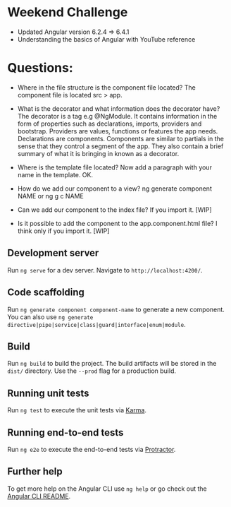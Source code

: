 # Weekend Challenge
* Updated Angular version 6.2.4 => 6.4.1
* Understanding the basics of Angular with YouTube reference

# Questions:
* Where in the file structure is the component file located?
The component file is located src > app.

* What is the decorator and what information does the decorator have?
The decorator is a tag e.g @NgModule. It contains information in the form of properties such as declarations, imports, providers and bootstrap. Providers are values, functions or features the app needs. Declarations are components. Components are similar to partials in the sense that they control a segment of the app. They also contain a brief summary of what it is bringing in known as a decorator.

* Where is the template file located? Now add a paragraph with your name in the template.
OK.

* How do we add our component to a view?
ng generate component NAME or ng g c NAME

* Can we add our component to the index file?
If you import it. [WIP]

* Is it possible to add the component to the app.component.html file?
I think only if you import it. [WIP]


## Development server

Run `ng serve` for a dev server. Navigate to `http://localhost:4200/`. 

## Code scaffolding

Run `ng generate component component-name` to generate a new component. You can also use `ng generate directive|pipe|service|class|guard|interface|enum|module`.

## Build

Run `ng build` to build the project. The build artifacts will be stored in the `dist/` directory. Use the `--prod` flag for a production build.

## Running unit tests

Run `ng test` to execute the unit tests via [Karma](https://karma-runner.github.io).

## Running end-to-end tests

Run `ng e2e` to execute the end-to-end tests via [Protractor](http://www.protractortest.org/).

## Further help

To get more help on the Angular CLI use `ng help` or go check out the [Angular CLI README](https://github.com/angular/angular-cli/blob/master/README.md).

